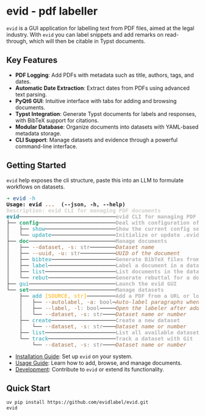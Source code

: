 # evid - pdf labeller

`evid` is a GUI application for labelling text from PDF files, aimed at the legal industry. 
With `evid` you can label snippets and add remarks on read-through, which will then be citable in Typst documents. 

## Key Features

- **PDF Logging**: Add PDFs with metadata such as title, authors, tags, and dates.
- **Automatic Date Extraction**: Extract dates from PDFs using advanced text parsing.
- **PyQt6 GUI**: Intuitive interface with tabs for adding and browsing documents.
- **Typst Integration**: Generate Typst documents for labels and responses, with BibTeX support for citations.
- **Modular Database**: Organize documents into datasets with YAML-based metadata storage.
- **CLI Support**: Manage datasets and evidence through a powerful command-line interface.

## Getting Started
`evid` help exposes the cli structure, paste this into an LLM to formulate workflows on datasets. 
<pre><font color="#26A269"><b>➜</b></font> <font color="#12488B">evid</font> <font color="#2AA1B3">-h</font>
<b>Usage: evid </b><font color="#A2734C"><b>...</b></font><b> </b><font color="#2D2D2D"><b> (--json, -h, --help)</b></font>
<font color="#D0CFCC"><b>Description: evid CLI for managing PDF documents</b></font>
<font color="#228594"><b>evid</b></font><font color="#2D2D2D">──────────────────────────────</font><font color="#B4B4B4"><b>evid CLI for managing PDF documents</b></font>
<font color="#2D2D2D">├── </font><font color="#26A269"><b>config</b></font><font color="#2D2D2D">────────────────────────</font><font color="#B4B4B4"><b>Deal with configuration of evid</b></font>
<font color="#2D2D2D">│   ├── </font><font color="#2AA1B3">show</font><font color="#2D2D2D">──────────────────────</font><font color="#B4B4B4"><b>Show the current config settings and where they are defined</b></font>
<font color="#2D2D2D">│   └── </font><font color="#2AA1B3">update</font><font color="#2D2D2D">────────────────────</font><font color="#B4B4B4"><b>Initialize or update .evidrc with default settings</b></font>
<font color="#2D2D2D">├── </font><font color="#26A269"><b>doc</b></font><font color="#2D2D2D">───────────────────────────</font><font color="#B4B4B4"><b>Manage documents</b></font>
<font color="#2D2D2D">│   ├── </font><font color="#A2734C">--dataset, -s</font><font color="#8B8A88">: str</font><font color="#2D2D2D">────────</font><font color="#A2734C"><i>Dataset name</i></font>
<font color="#2D2D2D">│   ├── </font><font color="#A2734C">--uuid, -u</font><font color="#8B8A88">: str</font><font color="#2D2D2D">───────────</font><font color="#A2734C"><i>UUID of the document</i></font>
<font color="#2D2D2D">│   ├── </font><font color="#2AA1B3">bibtex</font><font color="#2D2D2D">────────────────────</font><font color="#B4B4B4"><b>Generate BibTeX files from label.typ files</b></font>
<font color="#2D2D2D">│   ├── </font><font color="#2AA1B3">label</font><font color="#2D2D2D">─────────────────────</font><font color="#B4B4B4"><b>Label a document in a dataset</b></font>
<font color="#2D2D2D">│   ├── </font><font color="#2AA1B3">list</font><font color="#2D2D2D">──────────────────────</font><font color="#B4B4B4"><b>List documents in the dataset</b></font>
<font color="#2D2D2D">│   └── </font><font color="#2AA1B3">rebut</font><font color="#2D2D2D">─────────────────────</font><font color="#B4B4B4"><b>Generate rebuttal for a document in a dataset</b></font>
<font color="#2D2D2D">├── </font><font color="#2AA1B3">gui</font><font color="#2D2D2D">───────────────────────────</font><font color="#B4B4B4"><b>Launch the evid GUI</b></font>
<font color="#2D2D2D">└── </font><font color="#26A269"><b>set</b></font><font color="#2D2D2D">───────────────────────────</font><font color="#B4B4B4"><b>Manage datasets</b></font>
<font color="#2D2D2D">    ├── </font><font color="#2AA1B3">add</font> <font color="#FFAF00">[SOURCE, str]</font><font color="#2D2D2D">─────────</font><font color="#B4B4B4"><b>Add a PDF from a URL or local file to a dataset</b></font>
<font color="#2D2D2D">    │   ├── </font><font color="#A2734C">--autolabel, -a</font><font color="#8B8A88">: bool</font><font color="#2D2D2D">─</font><font color="#A2734C"><i>Auto-label paragraphs when labelling</i></font>
<font color="#2D2D2D">    │   ├── </font><font color="#A2734C">--label, -l</font><font color="#8B8A88">: bool</font><font color="#2D2D2D">─────</font><font color="#A2734C"><i>Open the labeler after adding the PDF</i></font>
<font color="#2D2D2D">    │   └── </font><font color="#A2734C">--dataset, -s</font><font color="#8B8A88">: str</font><font color="#2D2D2D">────</font><font color="#A2734C"><i>Dataset name or number</i></font>
<font color="#2D2D2D">    ├── </font><font color="#2AA1B3">create</font><font color="#2D2D2D">────────────────────</font><font color="#B4B4B4"><b>Create a new dataset</b></font>
<font color="#2D2D2D">    │   └── </font><font color="#A2734C">--dataset, -s</font><font color="#8B8A88">: str</font><font color="#2D2D2D">────</font><font color="#A2734C"><i>Dataset name or number</i></font>
<font color="#2D2D2D">    ├── </font><font color="#2AA1B3">list</font><font color="#2D2D2D">──────────────────────</font><font color="#B4B4B4"><b>List all available datasets</b></font>
<font color="#2D2D2D">    └── </font><font color="#2AA1B3">track</font><font color="#2D2D2D">─────────────────────</font><font color="#B4B4B4"><b>Track a dataset with Git</b></font>
<font color="#2D2D2D">        └── </font><font color="#A2734C">--dataset, -s</font><font color="#8B8A88">: str</font><font color="#2D2D2D">────</font><font color="#A2734C"><i>Dataset name or number</i></font>
</pre>


- [Installation Guide](installation.md): Set up `evid` on your system.
- [Usage Guide](usage.md): Learn how to add, browse, and manage documents.
- [Development](development.md): Contribute to `evid` or extend its functionality.

## Quick Start

```bash
uv pip install https://github.com/evidlabel/evid.git
evid
```



